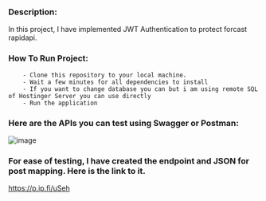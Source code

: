 ### Description:
   In this project, I have implemented JWT Authentication to protect forcast rapidapi. 

### How To Run Project:
        - Clone this repository to your local machine.
        - Wait a few minutes for all dependencies to install
        - If you want to change database you can but i am using remote SQL of Hostinger Server you can use directly
        - Run the application

### Here are the APIs you can test using Swagger or Postman:
![image](https://github.com/ayushraj12009/Dice-Assignment/assets/51042913/9f98856a-eaf0-4188-94ef-b55d3fde1541)

### For ease of testing, I have created the endpoint and JSON for post mapping. Here is the link to it.
https://p.ip.fi/uSeh
